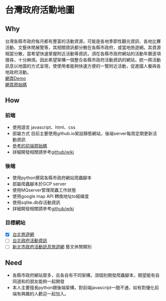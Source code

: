 # 台灣政府活動地圖
## Why
台灣各縣市政府每月都有豐富的活動資源，可能是各地季節性觀光資訊、各地比賽活動、文藝休閒展覽等，其相關資訊都分散在各縣市政府，或當地旅遊網。其資源相當分散，當希望快速掌握附近活動等資訊，須在各縣市政府網站的活動年曆逐項搜尋，十分麻煩。因此希望架構一個整合各縣市政府活動資訊的網站，統一將活動訊息以地圖的方式呈現，使使用者能夠快速方便的一覽附近活動，促進國人餐與各地政府活動。  
[網頁Demo](https://chrisxiaoshu.github.io/EventMap/)  
[網頁原始碼](https://github.com/ChrisXiaoShu/EventMap)

## How
### 前端
- 使用語言
  javascript、html、css
- 部屬方式
  目前主要使用github.io架設靜態網站，後端server每周定期更新活動資訊
- [參考的前端原始碼](https://github.com/kiang/bribes_map)
- 詳細開發相關請參考[github/wiki](https://github.com/ChrisXiaoShu/EventMap/wiki)
### 後端
- 使用python撰寫各縣市政府網站爬蟲腳本
- 部屬爬蟲腳本於GCP server
- 使用MQserver管理爬蟲工作狀態
- 使用google map API 轉換地址to經緯度
- 使用sqlite.db存活動資訊
- 詳細開發相關請參考[github/wiki](https://github.com/ChrisXiaoShu/EventMap/wiki)
### 目標網站
- [X] [台北旅遊網](https://www.travel.taipei/zh-tw/event-calendar/2020)
- [ ] [台北政府活動資訊](https://www.gov.taipei/ActivityTheme3.aspx?n=B1167F83E1FE0CD9&sms=9D72E82EC16F3E64)
- [ ] [新北市政府活動訊息旅遊網](https://www.ntpc.gov.tw/ch/home.jsp) 藝文休閒類別
## Need
- 各縣市政府網站眾多，且各自有不同架構，須個別開發爬蟲腳本，期望能有自同道和的朋友能夠一起開發
- 本人主要擅長python跟後端架構，對前端javascript一翹不通，如有對優化前端有興趣的人歡迎一起加入。